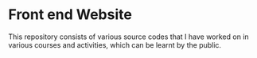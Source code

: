 # Front end Website
This repository consists of various source codes that I have worked on in various courses and activities, which can be learnt by the public.
